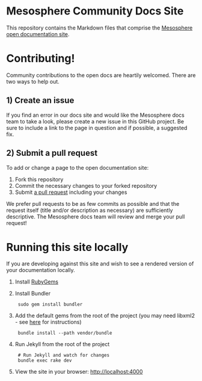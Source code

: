Mesosphere Community Docs Site
==============================

This repository contains the Markdown files that comprise the [Mesosphere open documentation site](http://open.mesosphere.com).

# Contributing!

Community contributions to the open docs are heartily welcomed.  There are two ways to help out.

## 1) Create an issue

If you find an error in our docs site and would like the Mesosphere docs team to take a look, please create a new issue in this GitHub project. Be sure to include a link to the page in question and if possible, a suggested fix.

## 2) Submit a pull request

To add or change a page to the open documentation site:

1. Fork this repository
2. Commit the necessary changes to your forked repository
3. Submit [a pull request](https://help.github.com/articles/using-pull-requests/) including your changes

We prefer pull requests to be as few commits as possible and that the request itself (title and/or description as necessary) are sufficiently descriptive. The Mesosphere docs team will review and merge your pull request!

# Running this site locally

If you are developing against this site and wish to see a rendered version of your documentation locally.

1. Install [RubyGems](https://rubygems.org/pages/download)
2. Install Bundler

        sudo gem install bundler
3. Add the default gems from the root of the project (you may need libxml2 - see [here](http://nokogiri.org/tutorials/installing_nokogiri.html) for instructions)

        bundle install --path vendor/bundle
4. Run Jekyll from the root of the project

        # Run Jekyll and watch for changes
        bundle exec rake dev
5. View the site in your browser: [http://localhost:4000](http://localhost:4000)